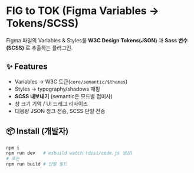 # FIG to TOK (Figma Variables → Tokens/SCSS)

Figma 파일의 Variables & Styles를 **W3C Design Tokens(JSON)** 과 **Sass 변수(SCSS)** 로 추출하는 플러그인.

## ✨ Features
- Variables → W3C 토큰(`core/semantic/$themes`)
- Styles → typography/shadows 매핑
- **SCSS 내보내기** (semantic은 모드별 접미사)
- 창 크기 기억 / UI 드래그 리사이즈
- 대용량 JSON 청크 전송, SCSS 단일 전송

## 📦 Install (개발자)
```bash
npm i
npm run dev   # esbuild watch (dist/code.js 생성)
# 또는
npm run build # 단발 빌드